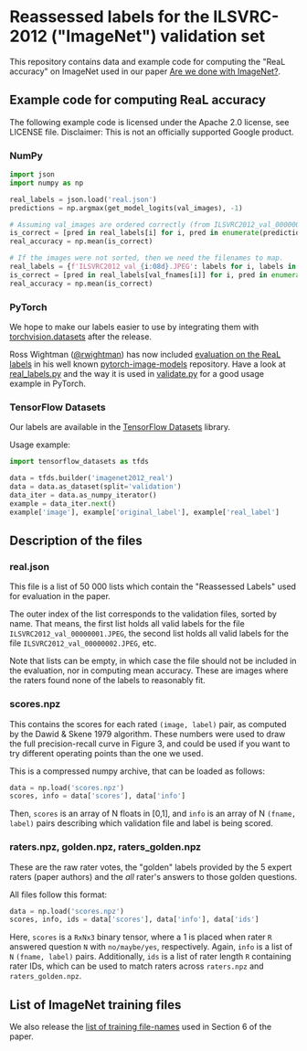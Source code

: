 # Reassessed labels for the ILSVRC-2012 ("ImageNet") validation set

This repository contains data and example code for computing the "ReaL accuracy"
on ImageNet used in our paper [Are we done with ImageNet?](https://arxiv.org/abs/2006.07159).

## Example code for computing ReaL accuracy

The following example code is licensed under the Apache 2.0 license, see LICENSE file.
Disclaimer: This is not an officially supported Google product.

### NumPy

```python
import json
import numpy as np

real_labels = json.load('real.json')
predictions = np.argmax(get_model_logits(val_images), -1)

# Assuming val_images are ordered correctly (from ILSVRC2012_val_00000001.JPEG to ILSVRC2012_val_00050000.JPEG)
is_correct = [pred in real_labels[i] for i, pred in enumerate(predictions) if real_labels[i]]
real_accuracy = np.mean(is_correct)

# If the images were not sorted, then we need the filenames to map.
real_labels = {f'ILSVRC2012_val_{i:08d}.JPEG': labels for i, labels in enumerate(json.load('real.json'))}
is_correct = [pred in real_labels[val_fnames[i]] for i, pred in enumerate(predictions) if real_labels[i]]
real_accuracy = np.mean(is_correct)
```

### PyTorch

We hope to make our labels easier to use by integrating them with [torchvision.datasets](https://pytorch.org/docs/stable/torchvision/datasets.html#imagenet) after the release.

Ross Wightman ([@rwightman](https://github.com/rwightman)) has now included [evaluation on the ReaL labels](https://github.com/rwightman/pytorch-image-models/blob/master/results/results-imagenet-real.csv)
in his well known [pytorch-image-models](https://github.com/rwightman/pytorch-image-models) repository.
Have a look at [real_labels.py](https://github.com/rwightman/pytorch-image-models/blob/master/timm/data/real_labels.py)
and the way it is used in [validate.py](https://github.com/rwightman/pytorch-image-models/blob/078a51dbac2ec4e401e166a3aec0b3c613e6c06f/validate.py#L196-L197)
for a good usage example in PyTorch.

### TensorFlow Datasets

Our labels are available in the [TensorFlow Datasets](https://www.tensorflow.org/datasets/catalog/imagenet2012_real) library.

Usage example:

```python
import tensorflow_datasets as tfds

data = tfds.builder('imagenet2012_real')
data = data.as_dataset(split='validation')
data_iter = data.as_numpy_iterator()
example = data_iter.next()
example['image'], example['original_label'], example['real_label']
```

## Description of the files

### real.json

This file is a list of 50 000 lists which contain the "Reassessed Labels" used for
evaluation in the paper.

The outer index of the list corresponds to the validation files, sorted by name.
That means, the first list holds all valid labels for the file `ILSVRC2012_val_00000001.JPEG`,
the second list holds all valid labels for the file `ILSVRC2012_val_00000002.JPEG`, etc.

Note that lists can be empty, in which case the file should not be included in
the evaluation, nor in computing mean accuracy.
These are images where the raters found none of the labels to reasonably fit.

### scores.npz

This contains the scores for each rated `(image, label)` pair, as computed by
the Dawid & Skene 1979 algorithm.
These numbers were used to draw the full precision-recall curve in Figure 3, and
could be used if you want to try different operating points than the one we used.

This is a compressed numpy archive, that can be loaded as follows:

```python
data = np.load('scores.npz')
scores, info = data['scores'], data['info']
```

Then, `scores` is an array of N floats in [0,1], and `info` is an array of N
`(fname, label)` pairs describing which validation file and label is being scored.

### raters.npz, golden.npz, raters_golden.npz

These are the raw rater votes, the "golden" labels provided by the 5 expert
raters (paper authors) and the _all_ rater's answers to those golden questions.

All files follow this format:

```python
data = np.load('scores.npz')
scores, info, ids = data['scores'], data['info'], data['ids']
```

Here, `scores` is a `RxNx3` binary tensor, where a 1 is placed when rater `R`
answered question `N` with `no/maybe/yes`, respectively.
Again, `info` is a list of `N` `(fname, label)` pairs.
Additionally, `ids` is a list of rater length `R` containing rater IDs, which
can be used to match raters across `raters.npz` and `raters_golden.npz`.

## List of ImageNet training files

We also release the [list of training file-names](https://github.com/google-research/reassessed-imagenet/releases/download/v1.0/fnames_clean.txt)
used in Section 6 of the paper.
